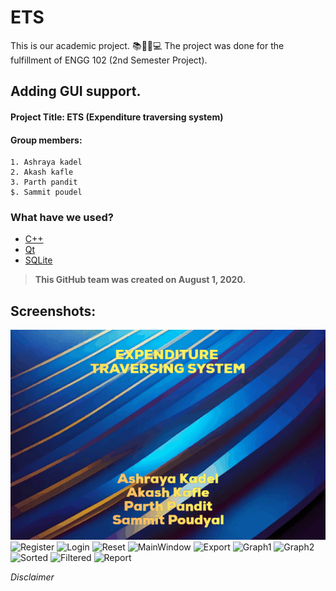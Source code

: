 # ETS
This is our academic project. 📚📖🧾💻
The project was done for the fulfillment of ENGG 102 (2nd Semester Project).
## Adding GUI support.

#### Project Title: ETS (Expenditure traversing system)

#### Group members:
    1. Ashraya kadel
    2. Akash kafle
    3. Parth pandit
    $. Sammit poudel
  
 ### What have we used?
   * [C++](https://cppreference.com "C++ Reference")
   * [Qt](https://www.qt.io "Visit Qt homepage")
   * [SQLite](https://sqlite.org/index.html "Visit SQLite homepage")

> **This GitHub team was created on August 1, 2020.**

## Screenshots:
![Splash Screen](./img/splash_screen.gif)
![Register](./Screenshots/register.PNG)
![Login](./Screenshots/login.PNG)
![Reset](./Screenshots/reset.PNG)
![MainWindow](./Screenshots/mainwindow.PNG)
![Export](./Screenshots/export.PNG)
![Graph1](./Screenshots/graph_1.PNG)
![Graph2](./Screenshots/graph_2.PNG)
![Sorted](./Screenshots/sorted.PNG)
![Filtered](./Screenshots/filtered.PNG)
![Report](./Screenshots/Report.png)

*Disclaimer*